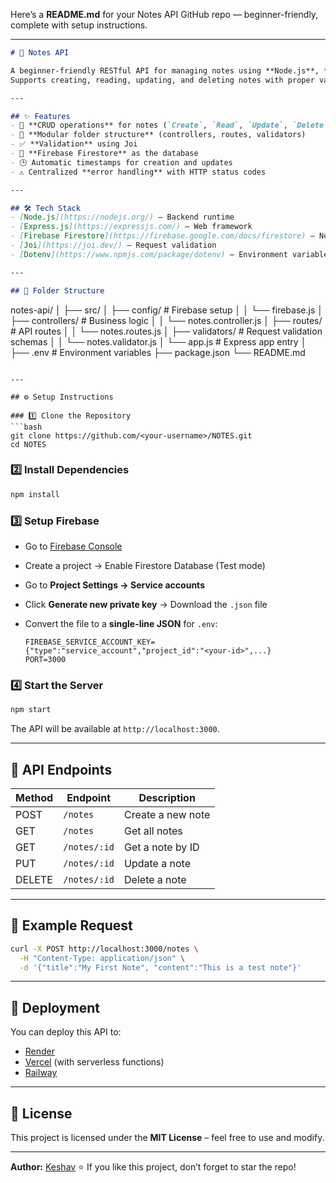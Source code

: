 Here’s a **README.md** for your Notes API GitHub repo — beginner-friendly, complete with setup instructions.

---

```markdown
# 📝 Notes API

A beginner-friendly RESTful API for managing notes using **Node.js**, **Express**, and **Firebase Firestore**.  
Supports creating, reading, updating, and deleting notes with proper validation and error handling.

---

## ✨ Features
- 🚀 **CRUD operations** for notes (`Create`, `Read`, `Update`, `Delete`)
- 📂 **Modular folder structure** (controllers, routes, validators)
- ✅ **Validation** using Joi
- 🔐 **Firebase Firestore** as the database
- 🕒 Automatic timestamps for creation and updates
- ⚠ Centralized **error handling** with HTTP status codes

---

## 🛠 Tech Stack
- [Node.js](https://nodejs.org/) – Backend runtime
- [Express.js](https://expressjs.com/) – Web framework
- [Firebase Firestore](https://firebase.google.com/docs/firestore) – NoSQL database
- [Joi](https://joi.dev/) – Request validation
- [Dotenv](https://www.npmjs.com/package/dotenv) – Environment variables

---

## 📂 Folder Structure
```

notes-api/
│
├── src/
│   ├── config/               # Firebase setup
│   │   └── firebase.js
│   ├── controllers/          # Business logic
│   │   └── notes.controller.js
│   ├── routes/               # API routes
│   │   └── notes.routes.js
│   ├── validators/           # Request validation schemas
│   │   └── notes.validator.js
│   └── app.js                # Express app entry
│
├── .env                      # Environment variables
├── package.json
└── README.md

````

---

## ⚙️ Setup Instructions

### 1️⃣ Clone the Repository
```bash
git clone https://github.com/<your-username>/NOTES.git
cd NOTES
````

### 2️⃣ Install Dependencies

```bash
npm install
```

### 3️⃣ Setup Firebase

* Go to [Firebase Console](https://console.firebase.google.com/)
* Create a project → Enable Firestore Database (Test mode)
* Go to **Project Settings → Service accounts**
* Click **Generate new private key** → Download the `.json` file
* Convert the file to a **single-line JSON** for `.env`:

  ```env
  FIREBASE_SERVICE_ACCOUNT_KEY={"type":"service_account","project_id":"<your-id>",...}
  PORT=3000
  ```

### 4️⃣ Start the Server

```bash
npm start
```

The API will be available at `http://localhost:3000`.

---

## 📌 API Endpoints

| Method | Endpoint     | Description       |
| ------ | ------------ | ----------------- |
| POST   | `/notes`     | Create a new note |
| GET    | `/notes`     | Get all notes     |
| GET    | `/notes/:id` | Get a note by ID  |
| PUT    | `/notes/:id` | Update a note     |
| DELETE | `/notes/:id` | Delete a note     |

---

## 📜 Example Request

```bash
curl -X POST http://localhost:3000/notes \
  -H "Content-Type: application/json" \
  -d '{"title":"My First Note", "content":"This is a test note"}'
```

---

## 🚀 Deployment

You can deploy this API to:

* [Render](https://render.com/)
* [Vercel](https://vercel.com/) (with serverless functions)
* [Railway](https://railway.app/)

---

## 📄 License

This project is licensed under the **MIT License** – feel free to use and modify.

---

**Author:** [Keshav](https://github.com/k4shav)
⭐ If you like this project, don’t forget to star the repo!

```

